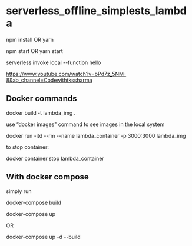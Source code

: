 # serverless_offline_simplests_lambda

npm install OR yarn

npm start OR yarn start

serverless invoke local --function hello

https://www.youtube.com/watch?v=bPd7z_5NM-8&ab_channel=Codewithtkssharma

## Docker commands

docker build -t lambda_img .

use “docker images" command to see images in the local system

docker run -itd --rm --name lambda_container -p 3000:3000 lambda_img

to stop container:

docker container stop lambda_container

## With docker compose

simply run

docker-compose build

docker-compose up

OR

docker-compose up -d --build